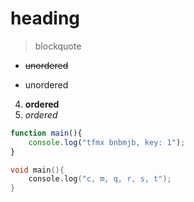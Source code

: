# heading
>blockquote
* ~~unordered~~
- unordered
4. **ordered**
5. *ordered*
```js
function main(){
    console.log("tfmx bnbmjb, key: 1");
}
```
`````c
void main(){
    console.log("c, m, q, r, s, t");
}
`````